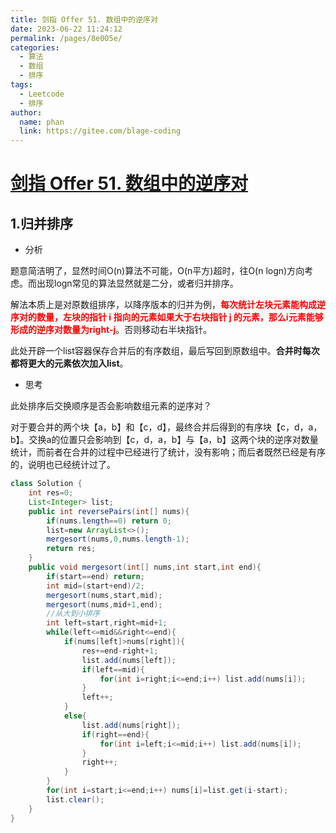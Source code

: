 ```yaml
---
title: 剑指 Offer 51. 数组中的逆序对
date: 2023-06-22 11:24:12
permalink: /pages/8e005e/
categories:
  - 算法
  - 数组
  - 排序
tags:
  - Leetcode
  - 排序
author: 
  name: phan
  link: https://gitee.com/blage-coding
---
```

# [剑指 Offer 51. 数组中的逆序对](https://leetcode.cn/problems/shu-zu-zhong-de-ni-xu-dui-lcof/)

## 1.归并排序

- 分析

题意简洁明了，显然时间O(n)算法不可能，O(n平方)超时，往O(n logn)方向考虑。而出现logn常见的算法显然就是二分，或者归并排序。

解法本质上是对原数组排序，以降序版本的归并为例，<font color="red">**每次统计左块元素能构成逆序对的数量，左块的指针 i 指向的元素如果大于右块指针 j 的元素，那么i元素能够形成的逆序对数量为right-j**</font>。否则移动右半块指针。

此处开辟一个list容器保存合并后的有序数组，最后写回到原数组中。**合并时每次都将更大的元素依次加入list**。

- 思考

此处排序后交换顺序是否会影响数组元素的逆序对？

对于要合并的两个块【a，b】和【c，d】，最终合并后得到的有序块【c，d，a，b】。交换a的位置只会影响到【c，d，a，b】与【a，b】这两个块的逆序对数量统计，而前者在合并的过程中已经进行了统计，没有影响；而后者既然已经是有序的，说明也已经统计过了。

```java
class Solution {
    int res=0;
    List<Integer> list;
    public int reversePairs(int[] nums){
        if(nums.length==0) return 0;
        list=new ArrayList<>();
        mergesort(nums,0,nums.length-1);
        return res;
    }
    public void mergesort(int[] nums,int start,int end){
        if(start==end) return;
        int mid=(start+end)/2;
        mergesort(nums,start,mid);
        mergesort(nums,mid+1,end);
        //从大到小排序
        int left=start,right=mid+1;
        while(left<=mid&&right<=end){
            if(nums[left]>nums[right]){
                res+=end-right+1;
                list.add(nums[left]);
                if(left==mid){
                    for(int i=right;i<=end;i++) list.add(nums[i]);
                }
                left++;
            }
            else{
                list.add(nums[right]);
                if(right==end){
                    for(int i=left;i<=mid;i++) list.add(nums[i]);
                }
                right++;
            }
        }
        for(int i=start;i<=end;i++) nums[i]=list.get(i-start);
        list.clear();
    }
}
```